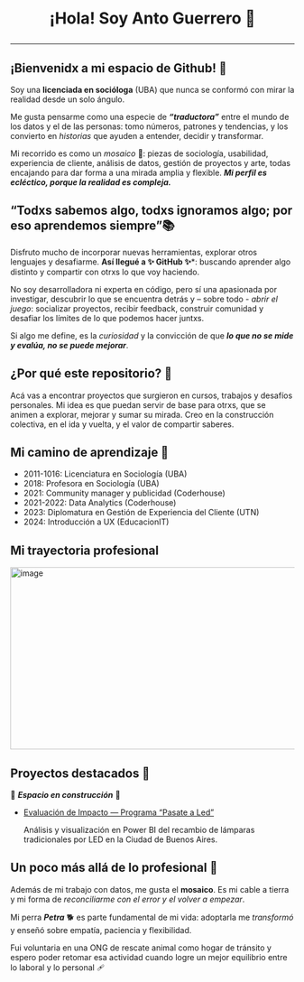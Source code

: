 <h1 align="center">¡Hola! Soy Anto Guerrero 👋
  
---
## ¡Bienvenidx a mi espacio de Github! 🎉
Soy una **licenciada en socióloga** (UBA) que nunca se conformó con mirar la realidad desde un solo ángulo. 

Me gusta pensarme como una especie de ***“traductora”*** entre el mundo de los datos y el de las personas: tomo números, patrones y tendencias, y los convierto en *historias* que ayuden a entender, decidir y transformar. 

Mi recorrido es como un *mosaico* 🎨: piezas de sociología, usabilidad, experiencia de cliente, análisis de datos, gestión de proyectos y arte, todas encajando para dar forma a una mirada amplia y flexible. 
***Mi perfil es ecléctico, porque la realidad es compleja.***

## “Todxs sabemos algo, todxs ignoramos algo; por eso aprendemos siempre”📚
Disfruto mucho de incorporar nuevas herramientas, explorar otros lenguajes y desafiarme. **Así llegué a ✨ GitHub ✨***: buscando aprender algo distinto y compartir con otrxs lo que voy haciendo. 

No soy desarrolladora ni experta en código, pero sí una apasionada por investigar, descubrir lo que se encuentra detrás y – sobre todo - *abrir el juego*: socializar proyectos, recibir feedback, construir comunidad y desafiar los límites de lo que podemos hacer juntxs. 

Si algo me define, es la *curiosidad* y la convicción de que ***lo que no se mide y evalúa, no se puede mejorar***.

## ¿Por qué este repositorio? 🚀
Acá vas a encontrar proyectos que surgieron en cursos, trabajos y desafíos personales. Mi idea es que puedan servir de base para otrxs, que se animen a explorar, mejorar y sumar su mirada. Creo en la construcción colectiva, en el ida y vuelta, y el valor de compartir saberes.

## Mi camino de aprendizaje 📖
  - 2011-1016: Licenciatura en Sociología (UBA)
  - 2018: Profesora en Sociología (UBA)
  - 2021: Community manager y publicidad (Coderhouse)
  - 2021-2022: Data Analytics (Coderhouse)
  - 2023: Diplomatura en Gestión de Experiencia del Cliente (UTN)
  - 2024: Introducción a UX (EducacionIT)

## Mi trayectoria profesional

<img width="940" height="323" alt="image" src="https://github.com/user-attachments/assets/4b849fc6-8623-413c-9733-2713c53719d7" />

## Proyectos destacados 👷 
🚧 ***Espacio en construcción*** 🚧
- [Evaluación de Impacto — Programa “Pasate a Led”](https://github.com/AntitoGuerrero/pasate-a-led)

  Análisis y visualización en Power BI del recambio de lámparas tradicionales por LED en la Ciudad de Buenos Aires. 




## Un poco más allá de lo profesional 💚
Además de mi trabajo con datos, me gusta el **mosaico**. Es mi cable a tierra y mi forma de *reconciliarme con el error y el volver a empezar*.

Mi perra ***Petra*** 🐕 es parte fundamental de mi vida: adoptarla me *transformó* y  enseñó sobre empatía, paciencia y flexibilidad. 

Fui voluntaria en una ONG de rescate animal como hogar de tránsito y espero poder retomar esa actividad cuando logre un mejor equilibrio entre lo laboral y lo personal 🩹













